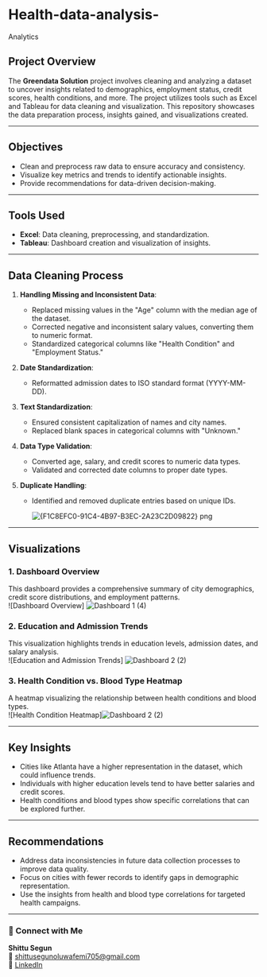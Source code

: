 # Health-data-analysis-
Analytics

## Project Overview  
The **Greendata Solution** project involves cleaning and analyzing a dataset to uncover insights related to demographics, employment status, credit scores, health conditions, and more. The project utilizes tools such as Excel and Tableau for data cleaning and visualization. This repository showcases the data preparation process, insights gained, and visualizations created.  

---

## Objectives  
- Clean and preprocess raw data to ensure accuracy and consistency.  
- Visualize key metrics and trends to identify actionable insights.  
- Provide recommendations for data-driven decision-making.  

---

## Tools Used  
- **Excel**: Data cleaning, preprocessing, and standardization.  
- **Tableau**: Dashboard creation and visualization of insights.  

---

## Data Cleaning Process  
1. **Handling Missing and Inconsistent Data**:  
   - Replaced missing values in the "Age" column with the median age of the dataset.  
   - Corrected negative and inconsistent salary values, converting them to numeric format.  
   - Standardized categorical columns like "Health Condition" and "Employment Status."  

2. **Date Standardization**:  
   - Reformatted admission dates to ISO standard format (YYYY-MM-DD).  

3. **Text Standardization**:  
   - Ensured consistent capitalization of names and city names.  
   - Replaced blank spaces in categorical columns with "Unknown."  

4. **Data Type Validation**:  
   - Converted age, salary, and credit scores to numeric data types.  
   - Validated and corrected date columns to proper date types.  

5. **Duplicate Handling**:  
   - Identified and removed duplicate entries based on unique IDs.
  
     ![{F1C8EFC0-91C4-4B97-B3EC-2A23C2D09822} png](https://github.com/user-attachments/assets/213a4dd0-4aa6-4dd2-a232-4a5628690b4f)


---

## Visualizations  

### 1. Dashboard Overview  
This dashboard provides a comprehensive summary of city demographics, credit score distributions, and employment patterns.  
![Dashboard Overview] ![Dashboard 1 (4)](https://github.com/user-attachments/assets/edd0f399-2fc1-48a0-8d6f-161c60f74f39)


### 2. Education and Admission Trends  
This visualization highlights trends in education levels, admission dates, and salary analysis.  
![Education and Admission Trends] ![Dashboard 2 (2)](https://github.com/user-attachments/assets/ba3e02d8-a4a4-4433-98d2-82f48c8af879)


### 3. Health Condition vs. Blood Type Heatmap  
A heatmap visualizing the relationship between health conditions and blood types.  
![Health Condition Heatmap]![Dashboard 2 (2)](https://github.com/user-attachments/assets/8ad2c917-1235-483c-bb1a-0370798b45ae)


---

## Key Insights  
- Cities like Atlanta have a higher representation in the dataset, which could influence trends.  
- Individuals with higher education levels tend to have better salaries and credit scores.  
- Health conditions and blood types show specific correlations that can be explored further.  

---

## Recommendations  
- Address data inconsistencies in future data collection processes to improve data quality.  
- Focus on cities with fewer records to identify gaps in demographic representation.  
- Use the insights from health and blood type correlations for targeted health campaigns.  

---
### 📩 Connect with Me
**Shittu Segun**  
📧 [shittusegunoluwafemi705@gmail.com](mailto:shittusegunoluwafemi705@gmail.com)  
🔗 [LinkedIn](https://www.linkedin.com/in/shittusegun01)  
